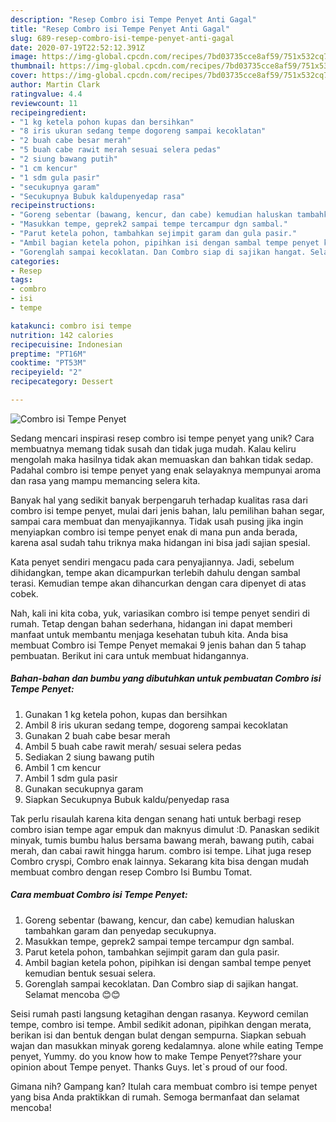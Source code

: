 ```yaml
---
description: "Resep Combro isi Tempe Penyet Anti Gagal"
title: "Resep Combro isi Tempe Penyet Anti Gagal"
slug: 689-resep-combro-isi-tempe-penyet-anti-gagal
date: 2020-07-19T22:52:12.391Z
image: https://img-global.cpcdn.com/recipes/7bd03735cce8af59/751x532cq70/combro-isi-tempe-penyet-foto-resep-utama.jpg
thumbnail: https://img-global.cpcdn.com/recipes/7bd03735cce8af59/751x532cq70/combro-isi-tempe-penyet-foto-resep-utama.jpg
cover: https://img-global.cpcdn.com/recipes/7bd03735cce8af59/751x532cq70/combro-isi-tempe-penyet-foto-resep-utama.jpg
author: Martin Clark
ratingvalue: 4.4
reviewcount: 11
recipeingredient:
- "1 kg ketela pohon kupas dan bersihkan"
- "8 iris ukuran sedang tempe dogoreng sampai kecoklatan"
- "2 buah cabe besar merah"
- "5 buah cabe rawit merah sesuai selera pedas"
- "2 siung bawang putih"
- "1 cm kencur"
- "1 sdm gula pasir"
- "secukupnya garam"
- "Secukupnya Bubuk kaldupenyedap rasa"
recipeinstructions:
- "Goreng sebentar (bawang, kencur, dan cabe) kemudian haluskan tambahkan garam dan penyedap secukupnya."
- "Masukkan tempe, geprek2 sampai tempe tercampur dgn sambal."
- "Parut ketela pohon, tambahkan sejimpit garam dan gula pasir."
- "Ambil bagian ketela pohon, pipihkan isi dengan sambal tempe penyet kemudian bentuk sesuai selera."
- "Gorenglah sampai kecoklatan. Dan Combro siap di sajikan hangat. Selamat mencoba 😊😊"
categories:
- Resep
tags:
- combro
- isi
- tempe

katakunci: combro isi tempe 
nutrition: 142 calories
recipecuisine: Indonesian
preptime: "PT16M"
cooktime: "PT53M"
recipeyield: "2"
recipecategory: Dessert

---
```



![Combro isi Tempe Penyet](https://img-global.cpcdn.com/recipes/7bd03735cce8af59/751x532cq70/combro-isi-tempe-penyet-foto-resep-utama.jpg)

Sedang mencari inspirasi resep combro isi tempe penyet yang unik? Cara membuatnya memang tidak susah dan tidak juga mudah. Kalau keliru mengolah maka hasilnya tidak akan memuaskan dan bahkan tidak sedap. Padahal combro isi tempe penyet yang enak selayaknya mempunyai aroma dan rasa yang mampu memancing selera kita.

Banyak hal yang sedikit banyak berpengaruh terhadap kualitas rasa dari combro isi tempe penyet, mulai dari jenis bahan, lalu pemilihan bahan segar, sampai cara membuat dan menyajikannya. Tidak usah pusing jika ingin menyiapkan combro isi tempe penyet enak di mana pun anda berada, karena asal sudah tahu triknya maka hidangan ini bisa jadi sajian spesial.

Kata penyet sendiri mengacu pada cara penyajiannya. Jadi, sebelum dihidangkan, tempe akan dicampurkan terlebih dahulu dengan sambal terasi. Kemudian tempe akan dihancurkan dengan cara dipenyet di atas cobek.


Nah, kali ini kita coba, yuk, variasikan combro isi tempe penyet sendiri di rumah. Tetap dengan bahan sederhana, hidangan ini dapat memberi manfaat untuk membantu menjaga kesehatan tubuh kita. Anda bisa membuat Combro isi Tempe Penyet memakai 9 jenis bahan dan 5 tahap pembuatan. Berikut ini cara untuk membuat hidangannya.

<!--inarticleads1-->

##### Bahan-bahan dan bumbu yang dibutuhkan untuk pembuatan Combro isi Tempe Penyet:

1. Gunakan 1 kg ketela pohon, kupas dan bersihkan
1. Ambil 8 iris ukuran sedang tempe, dogoreng sampai kecoklatan
1. Gunakan 2 buah cabe besar merah
1. Ambil 5 buah cabe rawit merah/ sesuai selera pedas
1. Sediakan 2 siung bawang putih
1. Ambil 1 cm kencur
1. Ambil 1 sdm gula pasir
1. Gunakan secukupnya garam
1. Siapkan Secukupnya Bubuk kaldu/penyedap rasa


Tak perlu risaulah karena kita dengan senang hati untuk berbagi resep combro isian tempe agar empuk dan maknyus dimulut :D. Panaskan sedikit minyak, tumis bumbu halus bersama bawang merah, bawang putih, cabai merah, dan cabai rawit hingga harum. combro isi tempe. Lihat juga resep Combro cryspi, Combro enak lainnya. Sekarang kita bisa dengan mudah membuat combro dengan resep Combro Isi Bumbu Tomat. 

<!--inarticleads2-->

##### Cara membuat Combro isi Tempe Penyet:

1. Goreng sebentar (bawang, kencur, dan cabe) kemudian haluskan tambahkan garam dan penyedap secukupnya.
1. Masukkan tempe, geprek2 sampai tempe tercampur dgn sambal.
1. Parut ketela pohon, tambahkan sejimpit garam dan gula pasir.
1. Ambil bagian ketela pohon, pipihkan isi dengan sambal tempe penyet kemudian bentuk sesuai selera.
1. Gorenglah sampai kecoklatan. Dan Combro siap di sajikan hangat. Selamat mencoba 😊😊


Seisi rumah pasti langsung ketagihan dengan rasanya. Keyword cemilan tempe, combro isi tempe. Ambil sedikit adonan, pipihkan dengan merata, berikan isi dan bentuk dengan bulat dengan sempurna. Siapkan sebuah wajan dan masukkan minyak goreng kedalamnya. alone while eating Tempe penyet, Yummy. do you know how to make Tempe Penyet??share your opinion about Tempe penyet. Thanks Guys. let`s proud of our food. 

Gimana nih? Gampang kan? Itulah cara membuat combro isi tempe penyet yang bisa Anda praktikkan di rumah. Semoga bermanfaat dan selamat mencoba!
